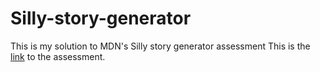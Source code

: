 # Silly-story-generator
This is my solution to MDN's Silly story generator assessment
This is the [link](https://developer.mozilla.org/en-US/docs/Learn/JavaScript/First_steps/Silly_story_generator) to the assessment.
